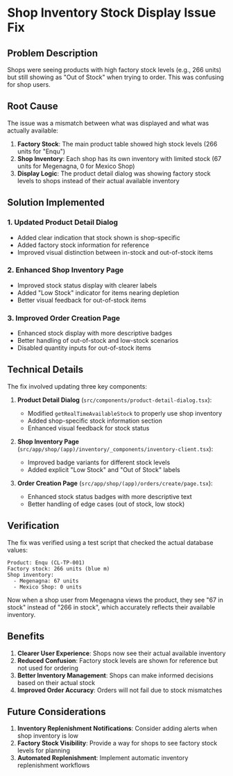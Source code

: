 # Shop Inventory Stock Display Issue Fix

## Problem Description

Shops were seeing products with high factory stock levels (e.g., 266 units) but still showing as "Out of Stock" when trying to order. This was confusing for shop users.

## Root Cause

The issue was a mismatch between what was displayed and what was actually available:

1. **Factory Stock**: The main product table showed high stock levels (266 units for "Enqu")
2. **Shop Inventory**: Each shop has its own inventory with limited stock (67 units for Megenagna, 0 for Mexico Shop)
3. **Display Logic**: The product detail dialog was showing factory stock levels to shops instead of their actual available inventory

## Solution Implemented

### 1. Updated Product Detail Dialog
- Added clear indication that stock shown is shop-specific
- Added factory stock information for reference
- Improved visual distinction between in-stock and out-of-stock items

### 2. Enhanced Shop Inventory Page
- Improved stock status display with clearer labels
- Added "Low Stock" indicator for items nearing depletion
- Better visual feedback for out-of-stock items

### 3. Improved Order Creation Page
- Enhanced stock display with more descriptive badges
- Better handling of out-of-stock and low-stock scenarios
- Disabled quantity inputs for out-of-stock items

## Technical Details

The fix involved updating three key components:

1. **Product Detail Dialog** (`src/components/product-detail-dialog.tsx`):
   - Modified `getRealTimeAvailableStock` to properly use shop inventory
   - Added shop-specific stock information section
   - Enhanced visual feedback for stock status

2. **Shop Inventory Page** (`src/app/shop/(app)/inventory/_components/inventory-client.tsx`):
   - Improved badge variants for different stock levels
   - Added explicit "Low Stock" and "Out of Stock" labels

3. **Order Creation Page** (`src/app/shop/(app)/orders/create/page.tsx`):
   - Enhanced stock status badges with more descriptive text
   - Better handling of edge cases (out of stock, low stock)

## Verification

The fix was verified using a test script that checked the actual database values:

```
Product: Enqu (CL-TP-001)
Factory stock: 266 units (blue m)
Shop inventory:
  - Megenagna: 67 units
  - Mexico Shop: 0 units
```

Now when a shop user from Megenagna views the product, they see "67 in stock" instead of "266 in stock", which accurately reflects their available inventory.

## Benefits

1. **Clearer User Experience**: Shops now see their actual available inventory
2. **Reduced Confusion**: Factory stock levels are shown for reference but not used for ordering
3. **Better Inventory Management**: Shops can make informed decisions based on their actual stock
4. **Improved Order Accuracy**: Orders will not fail due to stock mismatches

## Future Considerations

1. **Inventory Replenishment Notifications**: Consider adding alerts when shop inventory is low
2. **Factory Stock Visibility**: Provide a way for shops to see factory stock levels for planning
3. **Automated Replenishment**: Implement automatic inventory replenishment workflows